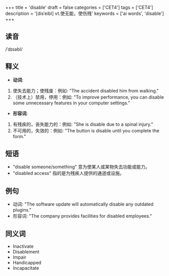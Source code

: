 +++
title = 'disable'
draft = false
categories = ['CET4']
tags = ['CET4']
description = '[disˈeibl] vt.使无能，使伤残'
keywords = ['ai words', 'disable']
+++

## 读音
/ˈdɪsəbl/

## 释义
- **动词**:
1. 使失去能力；使残废：例如: "The accident disabled him from walking."
2. （技术上）禁用，停用：例如: "To improve performance, you can disable some unnecessary features in your computer settings."

- **形容词**:
1. 有残疾的，丧失能力的：例如: "She is disable due to a spinal injury."
2. 不可用的，失效的：例如: "The button is disable until you complete the form."

## 短语
- "disable someone/something" 意为使某人或某物失去功能或能力。
- "disabled access" 指的是为残疾人提供的通道或设施。

## 例句
- 动词: "The software update will automatically disable any outdated plugins."
- 形容词: "The company provides facilities for disabled employees."

## 同义词
- Inactivate
- Disablement
- Impair
- Handicapped
- Incapacitate
